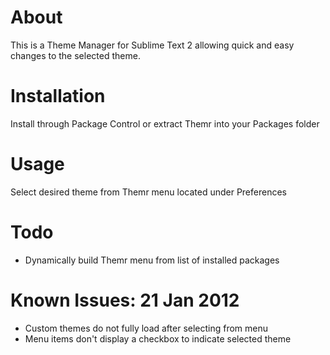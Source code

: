 # About
This is a Theme Manager for Sublime Text 2 allowing quick and easy changes to the selected theme.

# Installation
Install through Package Control or extract Themr into your Packages folder

# Usage
Select desired theme from Themr menu located under Preferences

# Todo
- Dynamically build Themr menu from list of installed packages

# Known Issues: 21 Jan 2012
- Custom themes do not fully load after selecting from menu
- Menu items don't display a checkbox to indicate selected theme